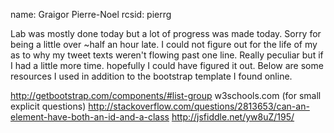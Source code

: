 name: Graigor Pierre-Noel
rcsid: pierrg

Lab was mostly done today but a lot of progress was made today. Sorry for being a little over ~half an hour late. I could not figure out for the life of my as to why my tweet texts weren't flowing past one line. Really peculiar but if I had a little more time. hopefully I could have figured it out. Below are some resources I used in addition to the bootstrap template I found online.

http://getbootstrap.com/components/#list-group
w3schools.com (for small explicit questions)
http://stackoverflow.com/questions/2813653/can-an-element-have-both-an-id-and-a-class
http://jsfiddle.net/yw8uZ/195/
